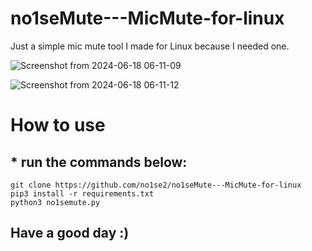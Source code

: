# no1seMute---MicMute-for-linux
Just a simple mic mute tool I made for Linux because I needed one.

![Screenshot from 2024-06-18 06-11-09](https://github.com/no1se2/no1seMute---MicMute-for-linux/assets/98566890/3e7b182c-f980-43bf-995d-7bd1a80132e8)

![Screenshot from 2024-06-18 06-11-12](https://github.com/no1se2/no1seMute---MicMute-for-linux/assets/98566890/966bf4dd-f025-4625-948a-35031fa540b6)




# How to use
## * run the commands below:
```
git clone https://github.com/no1se2/no1seMute---MicMute-for-linux
pip3 install -r requirements.txt
python3 no1semute.py
```


## Have a good day :)
